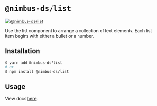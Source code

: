 # `@nimbus-ds/list`

[![@nimbus-ds/list](https://img.shields.io/npm/v/@nimbus-ds/list?label=%40nimbus-ds%2Flist)](https://www.npmjs.com/package/@nimbus-ds/list)

Use the list component to arrange a collection of text elements. Each list item begins with either a bullet or a number.

## Installation

```sh
$ yarn add @nimbus-ds/list
# or
$ npm install @nimbus-ds/list
```

## Usage

View docs [here](https://nimbus.nuvemshop.com.br/documentation/atomic-components/list).
